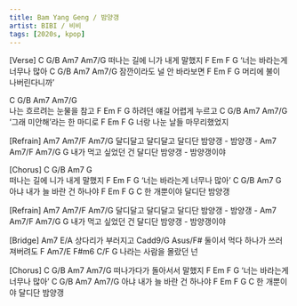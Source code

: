 ```yaml
---
title: Bam Yang Geng / 밤양갱  
artist: BIBI / 비비
tags: [2020s, kpop]
---
```


[Verse]
 C     G/B   Am7  Am7/G
떠나는 길에 니가 내게 말했지
 F   Em     F    G
‘너는 바라는게 너무나 많아
C   G/B    Am7  Am7/G
잠깐이라도 널 안 바라보면
F   Em     F    G
머리에 불이 나버린다니까’

C    G/B   Am7  Am7/G  
나는 흐르려는 눈물을 참고
F     Em   F    G
하려던 얘길 어렵게 누르고
 C    G/B   Am7   Am7/G 
‘그래 미안해’라는 한 마디로
F     Em      F   G
너랑 나눈 날들 마무리했었지


[Refrain]
Am7                        Am7/F    Am7/G
    달디달고 달디달고 달디단 밤양갱 - 밤양갱 -
Am7                          Am7/F    Am7/G G
    내가 먹고 싶었던 건 달디단 밤양갱 -  밤양갱이야


[Chorus]
C    G/B     Am7   G  
떠나는 길에 니가 내게 말했지
 F    Em    F    G
‘너는 바라는게 너무나 많아’
C    G/B    Am7   G  
아냐 내가 늘 바란 건 하나야
F     Em    F   G C
한 개뿐이야 달디단 밤양갱


[Refrain]
Am7                        Am7/F    Am7/G
    달디달고 달디달고 달디단 밤양갱 - 밤양갱 -
Am7                          Am7/F    Am7/G G
    내가 먹고 싶었던 건 달디단 밤양갱 -  밤양갱이야


[Bridge]
Am7    E/A
상다리가 부러지고
Cadd9/G     Asus/F#
둘이서 먹다 하나가 쓰러져버려도
F    Am7/E   F#m6   C/F G
  나라는   사람을   몰랐던   넌


[Chorus]
C    G/B    Am7  Am7/G
떠나가다가 돌아서서 말했지
 F   Em     F    G
‘너는 바라는게 너무나 많아’
C    G/B    Am7   Am7/G
아냐 내가 늘 바란 건 하나야
F     Em    F   G C
한 개뿐이야 달디단 밤양갱